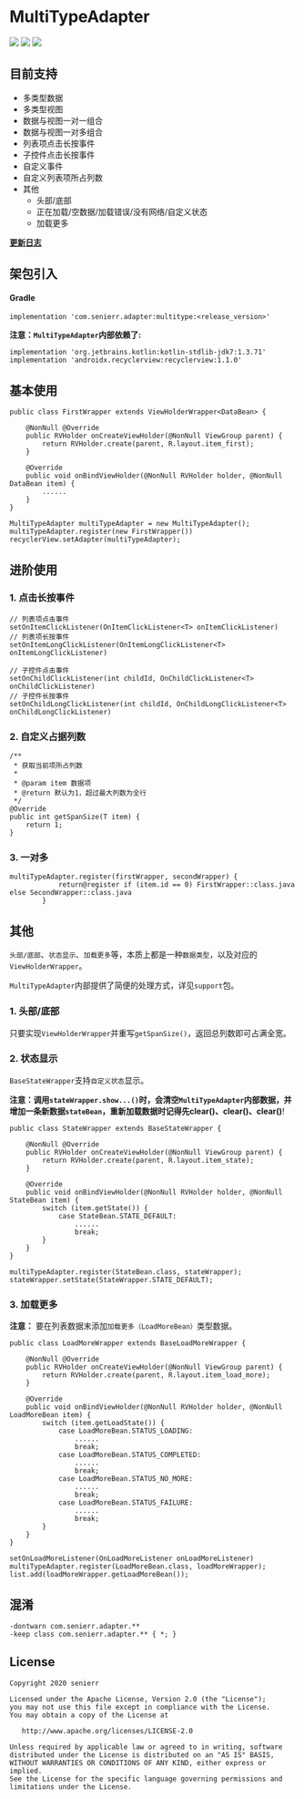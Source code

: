# MultiTypeAdapter

[![](https://img.shields.io/badge/release-v2.1.0-blue.svg)](https://github.com/senierr/MultiTypeAdapter)
[![](https://img.shields.io/badge/build-passing-brightgreen.svg)](https://github.com/senierr/MultiTypeAdapter)
[![](https://img.shields.io/badge/license-Apache%202.0-blue.svg)](https://www.apache.org/licenses/LICENSE-2.0)

## 目前支持

* 多类型数据
* 多类型视图
* 数据与视图一对一组合
* 数据与视图一对多组合
* 列表项点击长按事件
* 子控件点击长按事件
* 自定义事件
* 自定义列表项所占列数
* 其他
    * 头部/底部
    * 正在加载/空数据/加载错误/没有网络/自定义状态
    * 加载更多

**[更新日志](CHANGE_LOG.md)**

## 架包引入

#### Gradle

```
implementation 'com.senierr.adapter:multitype:<release_version>'
```

**注意：`MultiTypeAdapter`内部依赖了:**

```
implementation 'org.jetbrains.kotlin:kotlin-stdlib-jdk7:1.3.71'
implementation 'androidx.recyclerview:recyclerview:1.1.0'
```

## 基本使用

```
public class FirstWrapper extends ViewHolderWrapper<DataBean> {

    @NonNull @Override
    public RVHolder onCreateViewHolder(@NonNull ViewGroup parent) {
        return RVHolder.create(parent, R.layout.item_first);
    }

    @Override
    public void onBindViewHolder(@NonNull RVHolder holder, @NonNull DataBean item) {
        ......
    }
}

MultiTypeAdapter multiTypeAdapter = new MultiTypeAdapter();
multiTypeAdapter.register(new FirstWrapper())
recyclerView.setAdapter(multiTypeAdapter);
```

## 进阶使用

### 1. 点击长按事件

```
// 列表项点击事件
setOnItemClickListener(OnItemClickListener<T> onItemClickListener)
// 列表项长按事件
setOnItemLongClickListener(OnItemLongClickListener<T> onItemLongClickListener)

// 子控件点击事件
setOnChildClickListener(int childId, OnChildClickListener<T> onChildClickListener)
// 子控件长按事件
setOnChildLongClickListener(int childId, OnChildLongClickListener<T> onChildLongClickListener)
```

### 2. 自定义占据列数

```
/**
 * 获取当前项所占列数
 *
 * @param item 数据项
 * @return 默认为1，超过最大列数为全行
 */
@Override
public int getSpanSize(T item) {
    return 1;
}
```

### 3. 一对多

```
multiTypeAdapter.register(firstWrapper, secondWrapper) {
            return@register if (item.id == 0) FirstWrapper::class.java else SecondWrapper::class.java
        }
```

## 其他

`头部/底部`、`状态显示`、`加载更多`等，本质上都是一种`数据类型`，以及对应的`ViewHolderWrapper`。

`MultiTypeAdapter`内部提供了简便的处理方式，详见`support`包。

### 1. 头部/底部

只要实现`ViewHolderWrapper`并重写`getSpanSize()`，返回总列数即可占满全宽。

### 2. 状态显示

`BaseStateWrapper`支持`自定义状态`显示。

**注意：**调用`stateWrapper.show...()`时，会清空`MultiTypeAdapter`内部数据，并增加一条新数据`stateBean`，重新加载数据时记得先**clear()、clear()、clear()**!

```
public class StateWrapper extends BaseStateWrapper {

    @NonNull @Override
    public RVHolder onCreateViewHolder(@NonNull ViewGroup parent) {
        return RVHolder.create(parent, R.layout.item_state);
    }

    @Override
    public void onBindViewHolder(@NonNull RVHolder holder, @NonNull StateBean item) {
        switch (item.getState()) {
            case StateBean.STATE_DEFAULT:
                ......
                break;
        }
    }
}

multiTypeAdapter.register(StateBean.class, stateWrapper);
stateWrapper.setState(StateWrapper.STATE_DEFAULT);
```

### 3. 加载更多

**注意：** 要在列表数据末添加`加载更多（LoadMoreBean）`类型数据。

```
public class LoadMoreWrapper extends BaseLoadMoreWrapper {

    @NonNull @Override
    public RVHolder onCreateViewHolder(@NonNull ViewGroup parent) {
        return RVHolder.create(parent, R.layout.item_load_more);
    }

    @Override
    public void onBindViewHolder(@NonNull RVHolder holder, @NonNull LoadMoreBean item) {
        switch (item.getLoadState()) {
            case LoadMoreBean.STATUS_LOADING:
                ......
                break;
            case LoadMoreBean.STATUS_COMPLETED:
                ......
                break;
            case LoadMoreBean.STATUS_NO_MORE:
                ......
                break;
            case LoadMoreBean.STATUS_FAILURE:
                ......
                break;
        }
    }
}

setOnLoadMoreListener(OnLoadMoreListener onLoadMoreListener)
multiTypeAdapter.register(LoadMoreBean.class, loadMoreWrapper);
list.add(loadMoreWrapper.getLoadMoreBean());
```

## 混淆

```
-dontwarn com.senierr.adapter.**
-keep class com.senierr.adapter.** { *; }
```

## License
```
Copyright 2020 senierr

Licensed under the Apache License, Version 2.0 (the "License");
you may not use this file except in compliance with the License.
You may obtain a copy of the License at

   http://www.apache.org/licenses/LICENSE-2.0

Unless required by applicable law or agreed to in writing, software
distributed under the License is distributed on an "AS IS" BASIS,
WITHOUT WARRANTIES OR CONDITIONS OF ANY KIND, either express or implied.
See the License for the specific language governing permissions and
limitations under the License.
```
